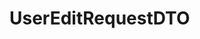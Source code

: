 #  UserEditRequestDTO

<api-schema openapi-path="../../../src/main/resources/backend_flashpomo-openapi.yaml" name="UserEditRequestDTO"/>